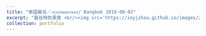 ```yaml
---
title: "泰国曼谷／กรุงเทพมหานคร/ Bangkok 2019-08-02"
excerpt: "曼谷特色美食 <br/><img src='https://ieyjzhou.github.io/images/20190802_215659.jpg'>"
collection: portfolio
---
```

